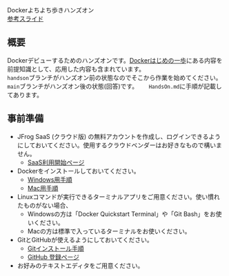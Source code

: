 Dockerよちよち歩きハンズオン  
[参考スライド](https://speakerdeck.com/ihcomega56/docker-hands-on-for-beginners)

## 概要

Dockerデビューするためのハンズオンです。[Dockerはじめの一歩](https://speakerdeck.com/ihcomega56/the-first-step-of-docker)にある内容を前提知識として、応用した内容も含まれています。  
`handson`ブランチがハンズオン前の状態なのでそこから作業を始めてください。`main`ブランチがハンズオン後の状態(回答)です。　　
`HandsOn.md`に手順が記載してあります。

## 事前準備

- JFrog SaaS (クラウド版) の無料アカウントを作成し、ログインできるようにしておいてください。使用するクラウドベンダーはお好きなもので構いません。  
    - [SaaS利用開始ページ](https://jfrog.co/よちよち歩きハンズオン_AY1)  
- Dockerをインストールしておいてください。　　
    - [Windows用手順](https://docs.docker.jp/docker-for-mac/install.html)
    - [Mac用手順](https://docs.docker.jp/docker-for-windows/install.html)
- Linuxコマンドが実行できるターミナルアプリをご用意ください。使い慣れたものがない場合、　　
    - Windowsの方は「Docker Quickstart Terminal」や「Git Bash」をお使いください。　　
    - Macの方は標準で入っているターミナルをお使いください。　　
- GitとGitHubが使えるようにしておいてください。　　
    - [Gitインストール手順](https://git-scm.com/book/ja/v2/%E4%BD%BF%E3%81%84%E5%A7%8B%E3%82%81%E3%82%8B-Git%E3%81%AE%E3%82%A4%E3%83%B3%E3%82%B9%E3%83%88%E3%83%BC%E3%83%AB)
    - [GitHub 登録ページ](https://github.com/signup)
- お好みのテキストエディタをご用意ください。　　

